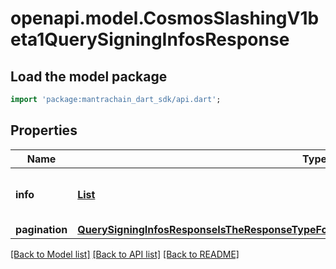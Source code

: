 # openapi.model.CosmosSlashingV1beta1QuerySigningInfosResponse

## Load the model package
```dart
import 'package:mantrachain_dart_sdk/api.dart';
```

## Properties
Name | Type | Description | Notes
------------ | ------------- | ------------- | -------------
**info** | [**List<InfoIsTheSigningInfoOfAllValidatorsInner>**](InfoIsTheSigningInfoOfAllValidatorsInner.md) |  | [optional] [default to const []]
**pagination** | [**QuerySigningInfosResponseIsTheResponseTypeForTheQuerySigningInfosRPCMethodPagination**](QuerySigningInfosResponseIsTheResponseTypeForTheQuerySigningInfosRPCMethodPagination.md) |  | [optional] 

[[Back to Model list]](../README.md#documentation-for-models) [[Back to API list]](../README.md#documentation-for-api-endpoints) [[Back to README]](../README.md)


